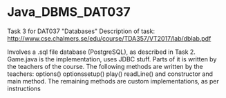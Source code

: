 # Java_DBMS_DAT037
Task 3 for DAT037 "Databases"
Description of task: http://www.cse.chalmers.se/edu/course/TDA357/VT2017/lab/dblab.pdf

Involves a .sql file database (PostgreSQL), as described in Task 2.
Game.java is the implementation, uses JDBC stuff. Parts of it is written by the teachers of the course.
The following methods are written by the teachers:
options()
optionssetup()
play()
readLine()
and constructor and main method.
The remaining methods are custom implementations, as per instructions

